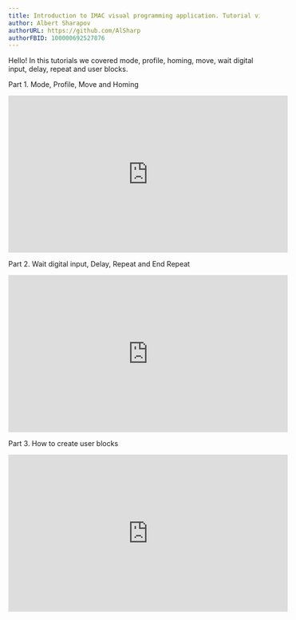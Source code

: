 ```yaml
---
title: Introduction to IMAC visual programming application. Tutorial videos. Part I, II, III.
author: Albert Sharapov
authorURL: https://github.com/AlSharp
authorFBID: 100000692527876
---
```


<p>Hello! In this tutorials we covered mode, profile, homing, move, wait digital input, delay, repeat and user blocks.</p>
<p></p>
<p>Part 1. Mode, Profile, Move and Homing</p> 

<iframe class="tutorial-video" width="560" height="315" src="https://www.youtube.com/embed/SG1bcdQbtdU" frameborder="0" allow="accelerometer; autoplay; encrypted-media; gyroscope; picture-in-picture" allowfullscreen></iframe>
<p></p>
<p>Part 2. Wait digital input, Delay, Repeat and End Repeat</p> 

<iframe class="tutorial-video" width="560" height="315" src="https://www.youtube.com/embed/8YEH4jLqEPg" frameborder="0" allow="accelerometer; autoplay; encrypted-media; gyroscope; picture-in-picture" allowfullscreen></iframe>
<p></p>
<p>Part 3. How to create user blocks</p> 

<iframe class="tutorial-video" width="560" height="315" src="https://www.youtube.com/embed/lgdo0Li3sFg" frameborder="0" allow="accelerometer; autoplay; encrypted-media; gyroscope; picture-in-picture" allowfullscreen></iframe>